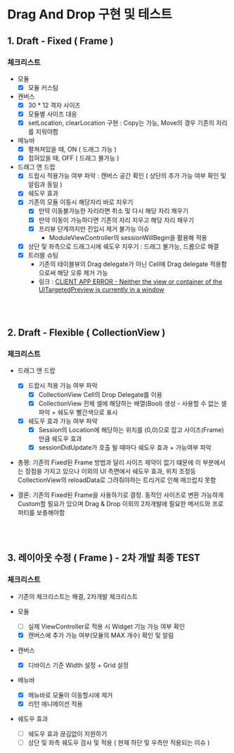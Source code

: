 # Drag And Drop 구현 및 테스트

## 1. Draft - Fixed ( Frame )

### 체크리스트

- 모듈
  - [x] 모듈 커스텀

- 캔버스 
  - [x] 30 * 12 격자 사이즈
  - [x] 모듈별 사이즈 대응
  - [x] setLocation, clearLocation 구현 : Copy는 가능, Move의 경우 기존의 자리를 지워야함

- 메뉴바
  - [x] 펼쳐져있을 때, ON ( 드래그 가능 )
  - [x] 접혀있을 때, OFF ( 드래그 불가능 )

- 드래그 앤 드랍
  - [x] 드랍시 적용가능 여부 파악 : 캔버스 공간 확인 ( 상단의 추가 가능 여부 확인 및 알림과 동일 )
  - [x] 쉐도우 효과
  - [x] 기존의 모듈 이동시 해당자리 바로 지우기
    - [x] 만약 이동불가능한 자리라면 취소 및 다시 해당 자리 채우기
    - [x] 만약 이동이 가능하다면 기존의 자리 지우고 해당 자리 채우기
    - [x] 프리뷰 단계까지만 진입시 제거 불가능 이슈 
        - ModuleViewController의 sessionWillBegin을 활용해 적용
  - [x] 상단 및 좌측으로 드래그시에 쉐도우 지우기 : 드래그 불가능, 드롭으로 해결
  - [x] 트러블 슈팅
     - 기존의 테이블뷰의 Drag delegate가 아닌 Cell에 Drag delegate 적용함으로써 해당 오류 제거 가능
     - 링크 : [CLIENT APP ERROR - Neither the view or container of the UITargetedPreview is currently in a window](https://stackoverflow.com/questions/61829440/client-app-error-neither-the-view-or-container-of-the-uitargetedpreview-is-cur)

<br></br>

## 2. Draft - Flexible ( CollectionView )

### 체크리스트

- 드래그 앤 드랍
  - [x] 드랍시 적용 가능 여부 파악
    - [x] CollectionView Cell의 Drop Delegate를 이용
    - [x] CollectionView 전체 셀에 해당하는 배열(Bool) 생성 - 사용할 수 없는 셀 파악 + 쉐도우 빨간색으로 표시

  - [x] 쉐도우 효과 가능 여부 파악
    - [x] Session의 Location에 해당하는 위치를 (0,0)으로 잡고 사이즈(Frame) 만큼 쉐도우 효과 
    - [x] sessionDidUpdate가 호출 될 때마다 쉐도우 효과 + 가능여부 파악

- 총평: 기존의 Fixed된 Frame 방법과 달리 사이즈 제약이 없기 떄문에 이 부분에서는 장점을 가지고 있으나 이외의 UI 측면에서 쉐도우 효과, 위치 조정등 CollectionView의 reloadData로 그려줘야하는 트리거로 인해 매끄럽지 못함

- 결론: 기존의 Fixed된 Frame을 사용하기로 결정. 동적인 사이즈로 변환 가능하게 Custom할 필요가 있으며 Drag & Drop 이외의 2차개발에 필요한 메서드와 프로퍼티를 보충해야함

<br></br>

## 3. 레이아웃 수정 ( Frame ) - 2차 개발 최종 TEST

### 체크리스트

- 기존의 체크리스트는 해결, 2차개발 체크리스트

- 모듈
  - [ ] 실제 ViewController로 적용 시 Widget 기능 가능 여부 확인
  - [x] 캔버스에 추가 가능 여부(모듈의 MAX 개수) 확인 및 알림

- 캔버스

  - [x] 디바이스 기준 Width 설정 + Grid 설정

- 메뉴바
  - [x] 메뉴바로 모듈이 이동할시에 제거
  - [x] 리턴 에니메이션 적용

- 쉐도우 효과
  - [ ] 쉐도우 효과 끊김없이 지원하기
  - [ ] 상단 및 좌측 쉐도우 검사 및 적용 ( 현재 하단 및 우측만 적용되는 이슈 ) 
